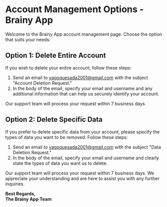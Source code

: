 # Account Management Options - Brainy App

Welcome to the Brainy App account management page. Choose the option that suits your needs:

## Option 1: Delete Entire Account
If you wish to delete your entire account, follow these steps:

1. Send an email to [yagoquesada2001@gmail.com](mailto:yagoquesada2001@gmail.com) with the subject "Account Deletion Request."
2. In the body of the email, specify your email and username and any additional information that can help us securely identify your account.

Our support team will process your request within 7 business days.

## Option 2: Delete Specific Data
If you prefer to delete specific data from your account, please specify the types of data you want to be removed. Follow these steps:

1. Send an email to [yagoquesada2001@gmail.com](mailto:yagoquesada2001@gmail.com) with the subject "Data Deletion Request."
2. In the body of the email, specify your email and username and clearly state the types of data you want us to delete.

Our support team will process your request within 7 business days. We appreciate your understanding and are here to assist you with any further inquiries.

**Best Regards,  
The Brainy App Team**
